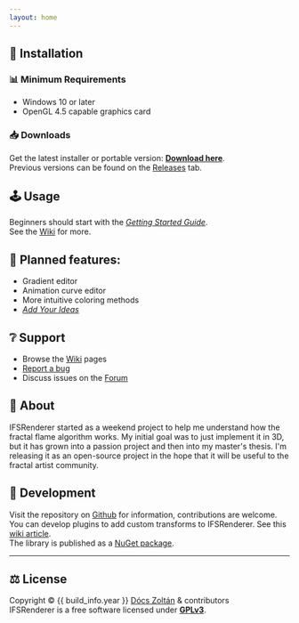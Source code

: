 ```yaml
---
layout: home
---
```


## 📀 Installation

### 📊 Minimum Requirements
- Windows 10 or later
- OpenGL 4.5 capable graphics card

### 📥 Downloads
Get the latest installer or portable version: **[Download here](https://github.com/bezo97/IFSRenderer/releases/latest)**.  
Previous versions can be found on the [Releases](https://github.com/bezo97/IFSRenderer/releases) tab.

## 🕹️ Usage

Beginners should start with the *[Getting Started Guide](https://github.com/bezo97/IFSRenderer/wiki/Getting-Started-Guide)*.  
See the [Wiki](https://github.com/bezo97/IFSRenderer/wiki) for more.

## 📝 Planned features:
- Gradient editor
- Animation curve editor
- More intuitive coloring methods
- [*Add Your Ideas*](https://github.com/bezo97/IFSRenderer/discussions/categories/ideas)

## ❔ Support
- Browse the [Wiki](https://github.com/bezo97/IFSRenderer/wiki) pages
- [Report a bug](https://github.com/bezo97/IFSRenderer/issues/new?assignees=&labels=&template=bug_report.md)
- Discuss issues on the [Forum](https://github.com/bezo97/IFSRenderer/discussions)

## 📖 About

IFSRenderer started as a weekend project to help me understand how the fractal flame algorithm works. 
My initial goal was to just implement it in 3D, but it has grown into a passion project and then into my master's thesis. 
I'm releasing it as an open-source project in the hope that it will be useful to the fractal artist community.

## 👷 Development 

Visit the repository on [Github](https://github.com/bezo97/IFSRenderer) for information, contributions are welcome.  
You can develop plugins to add custom transforms to IFSRenderer. See this [wiki article](https://github.com/bezo97/IFSRenderer/wiki/Plugin-Development).  
The library is published as a [NuGet package](https://www.nuget.org/packages/IFSEngine/).

---

## ⚖️ License
Copyright © {{ build_info.year }} [Dócs Zoltán](https://github.com/bezo97) & contributors  
IFSRenderer is a free software licensed under [**GPLv3**](https://github.com/bezo97/IFSRenderer/blob/master/LICENSE).
